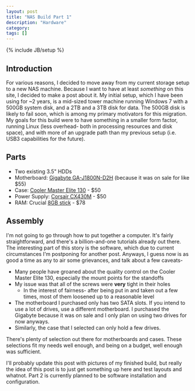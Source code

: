 ```yaml
---
layout: post
title: "NAS Build Part 1"
description: "Hardware"
category: 
tags: []
---
```

{% include JB/setup %}

## Introduction
For various reasons, I decided to move away from my current storage setup to a new NAS machine. Because I want to have at least *something* on this site, I decided to make a post about it.
My initial setup, which I have been using for ~2 years, is a mid-sized tower machine running Windows 7 with a 500GB system disk, and a 2TB and a 3TB disk for data. The 500GB disk is likely to fail soon, which is among my primary motivators for this migration.
My goals for this build were to have something in a smaller form factor, running Linux (less overhead- both in processing resources and disk space), and with more of an upgrade path than my previous setup (i.e. USB3 capabilities for the future).

## Parts
* Two existing 3.5" HDDs
* Motherboard: [Gigabyte GA-J1800N-D2H](http://www.amazon.com/gp/product/B00IFE4VF8/ "Amazon link") (because it was on sale for like $55)
* Case: [Cooler Master Elite 130](http://www.amazon.com/gp/product/B00DRA4F06/ "Amazon link") - $50
* Power Supply: [Corsair CX430M](http://www.amazon.com/gp/product/B00ALYORA4/ "Amazon link") - $50
* RAM: Crucial [8GB stick](http://www.amazon.com/gp/product/B00ALYORA4/ "Amazon link") - $78

## Assembly
I'm not going to go through how to put together a computer. It's fairly straightforward, and there's a billion-and-one tutorials already out there. The interesting part of this story is the software, which due to current circumstances I'm postponing for another post.
Anyways, I guess now is as good a time as any to air some grievances, and talk about a few caveats-
* Many people have groaned about the quality control on the Cooler Master Elite 130, especially the mount points for the standoffs
* My issue was that all of the screws were **very** tight in their holes
   * In the interest of fairness- after being put in and taken out a few times, most of them loosened up to a reasonable level
* The motherboard I purchased only has two SATA slots. If you intend to use a lot of drives, use a different motherboard. I purchased the Gigabyte because it was on sale and I only plan on using two drives for now anyways.
* Similarly, the case that I selected can only hold a few drives.

There's plenty of selection out there for motherboards and cases. These selections fit my needs well enough, and being on a budget, well enough was sufficient.

I'll probably update this post with pictures of my finished build, but really the idea of this post is to just get something up here and test layouts and whatnot. Part 2 is currently planned to be software installation and configuration.
